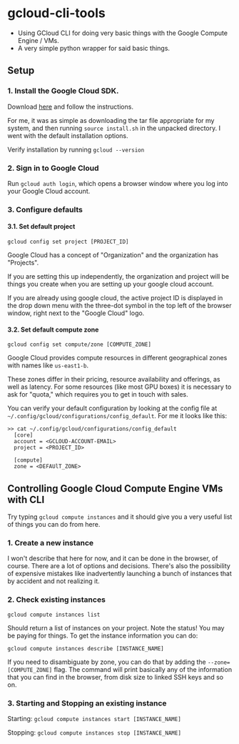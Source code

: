 # gcloud-cli-tools
- Using GCloud CLI for doing very basic things with the Google Compute Engine / VMs.
- A very simple python wrapper for said basic things.

## Setup 
### 1. Install the Google Cloud SDK.

Download [here](https://cloud.google.com/sdk/docs/install) and follow the instructions.

For me, it was as simple as downloading the tar file appropriate for my system, and then running `source install.sh` in the unpacked directory. I went with the default installation options.

Verify installation by running `gcloud --version`

### 2. Sign in to Google Cloud

Run `gcloud auth login`, which opens a browser window where you log into your Google Cloud account.

### 3. Configure defaults

#### 3.1. Set default project 
  `gcloud config set project [PROJECT_ID]`

  Google Cloud has a concept of "Organization" and the organization has "Projects". 
  
  If you are setting this up independently, the organization and project will be things you create when you are setting up your google cloud account. 
  
  If you are already using google cloud, the active project ID is displayed in the drop down menu with the three-dot symbol in the top left of the browser window, right next to the "Google Cloud" logo. 

#### 3.2. Set default compute zone
  `gcloud config set compute/zone [COMPUTE_ZONE]`

  Google Cloud provides compute resources in different geographical zones with names like `us-east1-b`. 
  
  These zones differ in their pricing, resource availability and offerings, as well as latency. For some resources (like most GPU boxes) it is necessary to ask for "quota," which requires you to get in touch with sales. 

You can verify your default configuration by looking at the config file at `~/.config/gcloud/configurations/config_default`. For me it looks like this:

    >> cat ~/.config/gcloud/configurations/config_default
      [core]
      account = <GCLOUD-ACCOUNT-EMAIL>
      project = <PROJECT_ID>
      
      [compute]
      zone = <DEFAUlT_ZONE>  

## Controlling Google Cloud Compute Engine VMs with CLI
Try typing `gcloud compute instances` and it should give you a very useful list of things you can do from here.

### 1. Create a new instance

I won't describe that here for now, and it can be done in the browser, of course. There are a lot of options and decisions. There's also the possibility of expensive mistakes like inadvertently launching a bunch of instances that by accident and not realizing it.

### 2. Check existing instances
  `gcloud compute instances list`

Should return a list of instances on your project. Note the status! You may be paying for things. To get the instance information you can do:

`gcloud compute instances describe [INSTANCE_NAME]`

If you need to disambiguate by zone, you can do that by adding the `--zone=[COMPUTE_ZONE]` flag. The command will print basically any of the information that you can find in the browser, from disk size to linked SSH keys and so on. 

### 3. Starting and Stopping an existing instance

Starting:
  `gcloud compute instances start [INSTANCE_NAME]`
  
Stopping:
  `gcloud compute instances stop [INSTANCE_NAME]`


